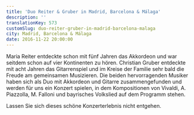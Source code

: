```yaml
---
title: 'Duo Reiter & Gruber in Madrid, Barcelona & Málaga'
description: ''
translationKey: 573
customSlug: duo-reiter-gruber-in-madrid-barcelona-malaga
city: Madrid, Barcelona & Málaga
date: 2016-11-22 20:00:00
---
```


Maria Reiter entdeckte schon mit fünf Jahren das Akkordeon und war seitdem schon auf vier Kontinenten zu hören. Christian Gruber entdeckte mit acht Jahren das Gitarrenspiel und im Kreise der Familie sehr bald die Freude am gemeinsamen Musizieren. Die beiden hervorragenden Musiker haben sich als Duo mit Akkordeon und Gitarre zusammengefunden und werden für uns ein Konzert spielen, in dem Kompositionen von Vivaldi, A. Piazzolla, M. Falloni und bayrisches Volkslied auf dem Programm stehen.

Lassen Sie sich dieses schöne Konzerterlebnis nicht entgehen.
